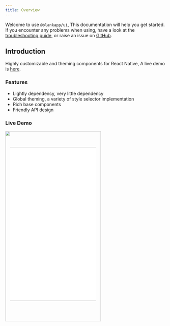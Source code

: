 ```yaml
---
title: Overview
---
```

Welcome to use `@blankapp/ui`, This documentation will help you get started.  If you encounter any problems when using, have a look at the [troubleshooting guide](troubleshooting.html), or raise an issue on [GitHub](https://github.com/blankapp/ui/issues).

## Introduction

Highly customizable and theming components for React Native, A live demo is [here](/examples/UIExplorer/index.html).

### Features

- Lightly dependency, very little dependency
- Global theming, a variety of style selector implementation
- Rich base components
- Friendly API design

### Live Demo

<div style="width: 400px; height: 795px; transform: scale(0.75); transform-origin: 0 0;">
  <img style="width: 400px; height: 795px;" src="/assets/images/nexus5_black.png" />
  <iframe
    style="position: absolute; overflow: hidden; z-index: 1000; background-color: rgb(0, 0, 0); width: 360px; height: 640px; top: 67px; left: 20px;"
    src="/examples/UIExplorer/index.html"
    width="300px"
    height="597px"
    frameborder="0"
    scrolling="no"
  />
</div>

## Quick Start

### Prerequisites

Before starting make sure you have:

- Installed [Yarn](https://yarnpkg.com/)
- Installed [React Native](https://facebook.github.io/react-native/)

### Installation

Create a new React Native App:

```bash
$ react-native init HelloWorld
$ cd HelloWorld
```

Install @blankapp/ui and link in your project:

```bash
$ yarn add @blankapp/ui
```

Now, simply copy the following to your index.ios.js file of React Native project:

``` js
import React, { Component } from 'react';
import { AppRegistry } from 'react-native';
import {
  ThemeProvider,
  Screen,
  Text,
} from '@blankapp/ui';

class Examples extends Component {
  render() {
    return (
      <ThemeProvider>
        <Screen>
          <Text>Hello World</Text>
        </Screen>
      </ThemeProvider>
    );
  }
}

AppRegistry.registerComponent('Examples', () => Examples);
```

***P.S. If you want to start a project quickly, you can use the project template that we prepared for you [react-native-template-ui-based](/zh-Hans/practices/project-template.html).***

### Run the new app

- Running on Android:

```bash
$ react-native run-android
$ adb reverse tcp:8081 tcp:8081   # required to ensure the Android app can
```

- Running on iOS:

```bash
$ react-native run-ios
```
